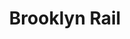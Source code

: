 ---
title: Brooklyn Rail
ongoing: false
years: 2022
previewImages:
  - src: BR_Feb-Critics Spreads_01.jpg
  - src: BR_Feb-Critics Spreads_02.jpg
  - src: BR_Feb-Critics Spreads_03.jpg
  - src: BR_Feb-Critics Spreads_04.jpg
  - src: BR_Feb-Critics Spreads_05.jpg
  - src: BR_Feb-Critics Spreads_06.jpg
  - src: BR_Feb-Critics Spreads_07.jpg
  - src: BR_Feb-Critics Spreads_08.jpg
  - src: BR_Feb-Critics Spreads_09.jpg
  - src: BR_Feb-Critics Spreads_10.jpg
  - src: BR_Feb-Critics Spreads_11.jpg
description: I designed the critic's page for the Feb 2022 issue of the *Brookyln Rail*, curated by Ruth Fine. Following a rigid column structure where type and image are treated as equal objects, the layouts are outlined by a black border to signify the page as object. the border also serves as an inking pad for readers to make their own “found” prints, with the printed issue as their medium.
---